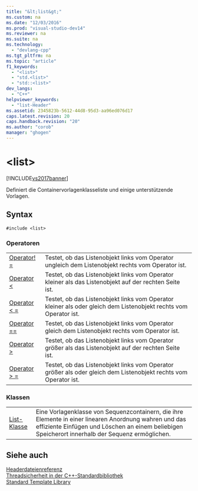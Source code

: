 ```yaml
---
title: "&lt;list&gt;"
ms.custom: na
ms.date: "12/03/2016"
ms.prod: "visual-studio-dev14"
ms.reviewer: na
ms.suite: na
ms.technology: 
  - "devlang-cpp"
ms.tgt_pltfrm: na
ms.topic: "article"
f1_keywords: 
  - "<list>"
  - "std.<list>"
  - "std::<list>"
dev_langs: 
  - "C++"
helpviewer_keywords: 
  - "list-Header"
ms.assetid: 2345823b-5612-44d8-95d3-aa96ed076d17
caps.latest.revision: 20
caps.handback.revision: "20"
ms.author: "corob"
manager: "ghogen"
---
```

# &lt;list&gt;
[!INCLUDE[vs2017banner](../assembler/inline/includes/vs2017banner.md)]

Definiert die Containervorlagenklasseliste und einige unterstützende Vorlagen.  
  
## <a name="syntax"></a>Syntax  
  
```  
#include <list>  
```  
  
### <a name="operators"></a>Operatoren  
  
|||  
|-|-|  
|[Operator! =](../Topic/%3Clist%3E%20operators.md#operator_neq)|Testet, ob das Listenobjekt links vom Operator ungleich dem Listenobjekt rechts vom Operator ist.|  
|[Operator <](../Topic/%3Clist%3E%20operators.md#operator_lt_)|Testet, ob das Listenobjekt links vom Operator kleiner als das Listenobjekt auf der rechten Seite ist.|  
|[Operator \< =](../Topic/%3Clist%3E%20operators.md#operator_lt__eq)|Testet, ob das Listenobjekt links vom Operator kleiner als oder gleich dem Listenobjekt rechts vom Operator ist.|  
|[Operator ==](../Topic/%3Clist%3E%20operators.md#operator_eq_eq)|Testet, ob das Listenobjekt links vom Operator gleich dem Listenobjekt rechts vom Operator ist.|  
|[Operator >](../Topic/%3Clist%3E%20operators.md#operator_gt_)|Testet, ob das Listenobjekt links vom Operator größer als das Listenobjekt auf der rechten Seite ist.|  
|[Operator > =](../Topic/%3Clist%3E%20operators.md#operator_gt__eq)|Testet, ob das Listenobjekt links vom Operator größer als oder gleich dem Listenobjekt rechts vom Operator ist.|  
  
### <a name="classes"></a>Klassen  
  
|||  
|-|-|  
|[List-Klasse](../standard-library/list-class.md)|Eine Vorlagenklasse von Sequenzcontainern, die ihre Elemente in einer linearen Anordnung wahren und das effiziente Einfügen und Löschen an einem beliebigen Speicherort innerhalb der Sequenz ermöglichen.|  
  
## <a name="see-also"></a>Siehe auch  
 [Headerdateienreferenz](../standard-library/cpp-standard-library-header-files.md)   
 [Threadsicherheit in der C++-Standardbibliothek](../standard-library/thread-safety-in-the-cpp-standard-library.md)   
 [Standard Template Library](../misc/standard-template-library.md)

